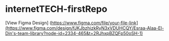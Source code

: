 # internetTECH-firstRepo
[View Figma Design]
(https://www.figma.com/file/your-file-link](https://www.figma.com/design/fJKJbzhizkRyN3xVDUHCQY/Esraa-Alaa-El-Din's-team-library?node-id=2334-465&t=2RJhxpBZQFp50oSH-1)
